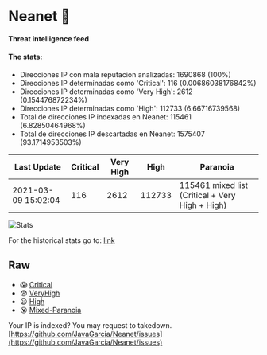 # Neanet :hocho:
#### Threat intelligence feed
#### The stats:

- Direcciones IP con mala reputacion analizadas: 1690868 (100%)
- Direcciones IP determinadas como 'Critical':  116 (0.00686038176842%)
- Direcciones IP determinadas como 'Very High':  2612 (0.154476872234%)
- Direcciones IP determinadas como 'High':  112733 (6.66716739568)
- Total de direcciones IP indexadas en Neanet:  115461 (6.82850464968%)
- Total de direcciones IP descartadas en Neanet:  1575407 (93.1714953503%)

| Last Update | Critical | Very High | High | Paranoia |
| --- | --- | --- | --- | --- |
| 2021-03-09 15:02:04 | 116 | 2612 | 112733 | 115461 mixed list (Critical + Very High + High)|

![Stats](https://docs.google.com/spreadsheets/d/e/2PACX-1vSnaNMIXVabIpDJjufMlzH7poXnshF3mgd8Is1g9ytUEzVsP5my4Trn8f-xkoLLQ38xpL3HtmUexLo6/pubchart?oid=501124687&format=image)

For the historical stats go to: [link](/stats.csv)
## Raw
- :scream: [Critical](https://raw.githubusercontent.com/JavaGarcia/Neanet/master/blacklists/neanet_critical.txt)
- :fearful: [VeryHigh](https://raw.githubusercontent.com/JavaGarcia/Neanet/master/blacklists/neanet_veryHigh.txtt)
- :frowning: [High](https://raw.githubusercontent.com/JavaGarcia/Neanet/master/blacklists/neanet_high.txt)
- :dizzy_face: [Mixed-Paranoia](https://raw.githubusercontent.com/JavaGarcia/Neanet/master/blacklists/neanet_all.txt)


Your IP is indexed? You may request to takedown. [https://github.com/JavaGarcia/Neanet/issues](https://github.com/JavaGarcia/Neanet/issues)




































































































































































































































































































































































































































































































































































































































































































































































































































































































































































































































































































































































































































































































































































































































































































































































































































































































































































































































































































































































































































































































































































































































































































































































































































































































































































































































































































































































































































































































































































































































































































































































































































































































































































































































































































































































































































































































































































































































































































































































































































































































































































































































































































































































































































































































































































































































































































































































































































































































































